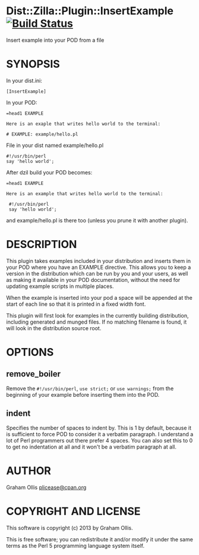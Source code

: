 # Dist::Zilla::Plugin::InsertExample [![Build Status](https://api.travis-ci.com/plicease/Dist-Zilla-Plugin-InsertExample.svg?branch=main)](https://travis-ci.com/github/plicease/Dist-Zilla-Plugin-InsertExample)

Insert example into your POD from a file

# SYNOPSIS

In your dist.ini:

```
[InsertExample]
```

In your POD:

```
=head1 EXAMPLE

Here is an exaple that writes hello world to the terminal:

# EXAMPLE: example/hello.pl
```

File in your dist named example/hello.pl

```
#!/usr/bin/perl
say 'hello world';
```

After dzil build your POD becomes:

```
=head1 EXAMPLE

Here is an example that writes hello world to the terminal:

 #!/usr/bin/perl
 say 'hello world';
```

and example/hello.pl is there too (unless you prune it with another
plugin).

# DESCRIPTION

This plugin takes examples included in your distribution and
inserts them in your POD where you have an EXAMPLE directive.
This allows you to keep a version in the distribution which
can be run by you and your users, as well as making it
available in your POD documentation, without the need for
updating example scripts in multiple places.

When the example is inserted into your pod a space will be appended
at the start of each line so that it is printed in a fixed width
font.

This plugin will first look for examples in the currently
building distribution, including generated and munged files.
If no matching filename is found, it will look in the distribution
source root.

# OPTIONS

## remove\_boiler

Remove the `#!/usr/bin/perl`, `use strict;` or `use warnings;` from
the beginning of your example before inserting them into the POD.

## indent

Specifies the number of spaces to indent by.  This is 1 by default,
because it is sufficient to force POD to consider it a verbatim
paragraph.  I understand a lot of Perl programmers out there prefer
4 spaces.  You can also set this to 0 to get no indentation at all
and it won't be a verbatim paragraph at all.

# AUTHOR

Graham Ollis <plicease@cpan.org>

# COPYRIGHT AND LICENSE

This software is copyright (c) 2013 by Graham Ollis.

This is free software; you can redistribute it and/or modify it under
the same terms as the Perl 5 programming language system itself.

